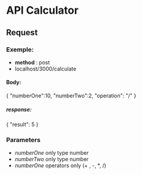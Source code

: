 # API Calculator

## Request
### Exemple:

* **method** : post
* localhost/3000/calculate

#### **Body:**
{
	"numberOne":10,
	"numberTwo":2,
	"operation": "/"
}
##### **response**:
{
  "result": 5
}
### Parameters
* *numberOne* only type number
* *numberTwo* only type number
* *numberOne* operators only (+ , -, *, /)
